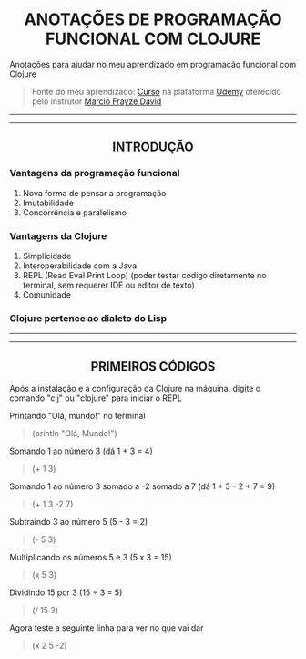 # <div align="center">ANOTAÇÕES DE PROGRAMAÇÃO FUNCIONAL COM CLOJURE</div>

Anotações para ajudar no meu aprendizado em programação funcional com Clojure

> Fonte do meu aprendizado: [Curso](https://www.udemy.com/course/clojure-introducao-a-programacao-funcional) na plataforma [Udemy](https://www.udemy.com/) oferecido pelo instrutor [Marcio Frayze David](https://www.udemy.com/user/marcio-frayze-david/)

<hr><hr>

## <div align="center">INTRODUÇÃO</div>

### Vantagens da programação funcional

1. Nova forma de pensar a programação
2. Imutabilidade
3. Concorrência e paralelismo

### Vantagens da Clojure

1. Simplicidade
2. Interoperabilidade com a Java
3. REPL (Read Eval Print Loop) (poder testar código diretamente no terminal, sem requerer IDE ou editor de texto)
4. Comunidade

### Clojure pertence ao dialeto do Lisp

<hr><hr>

## <div align="center">PRIMEIROS CÓDIGOS</div>

Após a instalação e a configuração da Clojure na máquina, digite o comando "clj" ou "clojure" para iniciar o REPL

Printando "Olá, mundo!" no terminal
> (println "Olá, Mundo!")

Somando 1 ao número 3 (dá 1 + 3 = 4)
> (+ 1 3)

Somando 1 ao número 3 somado a -2 somado a 7 (dá 1 + 3 - 2 + 7 = 9)
> (+ 1 3 -2 7)

Subtraindo 3 ao número 5 (5 - 3 = 2)
> (- 5 3)

Multiplicando os números 5 e 3 (5 x 3 = 15)
> (x 5 3)

Dividindo 15 por 3 (15 ÷ 3 = 5)
> (/ 15 3)

Agora teste a seguinte linha para ver no que vai dar
> (x 2 5 -2)
